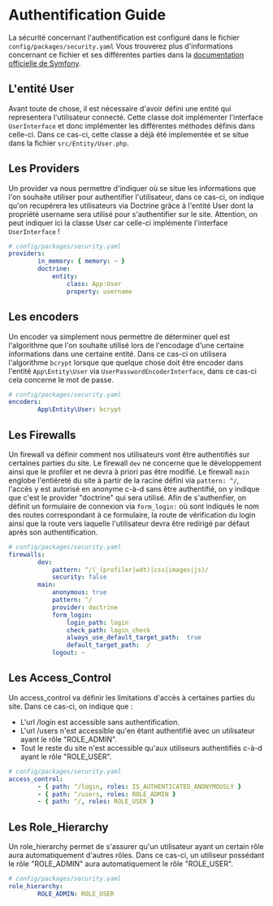 # Authentification Guide

La sécurité concernant l'authentification est configuré dans le fichier `config/packages/security.yaml`
Vous trouverez plus d'informations concernant ce fichier et ses différentes parties dans la [documentation officielle de Symfony](https://symfony.com/doc/4.2/security.html).

## L'entité User
Avant toute de chose, il est nécessaire d'avoir défini une entité qui representera l'utilisateur connecté. 
Cette classe doit implémenter l'interface `UserInterface` et donc implémenter les différentes méthodes définis dans celle-ci.
Dans ce cas-ci, cette classe a déjà été implementée et se situe dans la fichier `src/Entity/User.php`.

## Les Providers
Un provider va nous permettre d'indiquer où se situe les informations que l'on souhaite utiliser pour authentifier l'utilisateur, dans ce cas-ci, on indique qu'on recupérera les utilisateurs via Doctrine grâce à l'entité User dont la propriété username sera utilisé pour s'authentifier sur le site.
Attention, on peut indiquer ici la classe User car celle-ci implémente l'interface `UserInterface` !
```yaml
# config/packages/security.yaml
providers:
        in_memory: { memory: ~ }
        doctrine:
            entity:
                class: App:User
                property: username
```

## Les encoders
Un encoder va simplement nous permettre de déterminer quel est l'algorithme que l'on souhaite utilisé lors de l'encodage d'une certaine informations dans une certaine entité. Dans ce cas-ci on utilisera l'algorithme `bcrypt` lorsque que quelque chose doit être encoder dans l'entité `App\Entity\User` via `UserPasswordEncoderInterface`, dans ce cas-ci cela concerne le mot de passe.
```yaml
# config/packages/security.yaml
encoders:
        App\Entity\User: bcrypt
```

## Les Firewalls
Un firewall va définir comment nos utilisateurs vont être authentifiés sur certaines parties du site.
Le firewall `dev` ne concerne que le développement ainsi que le profiler et ne devra à priori pas être modifié.
Le firewall `main` englobe l'entiéreté du site à partir de la racine défini via `pattern: ^/`, l'accès y est autorisé en anonyme c-à-d sans être authentifié, on y indique que c'est le provider "doctrine" qui sera utilisé.
Afin de s'authenfier, on définit un formulaire de connexion via `form_login:` où sont indiqués le nom des routes correspondant à ce formulaire, la route de vérification du login ainsi que la route vers laquelle l'utilisateur devra être redirigé par défaut après son authentification.
```yaml
# config/packages/security.yaml
firewalls:
        dev:
            pattern: ^/(_(profiler|wdt)|css|images|js)/
            security: false
        main:
            anonymous: true
            pattern: ^/
            provider: doctrine
            form_login:
                login_path: login
                check_path: login_check
                always_use_default_target_path:  true
                default_target_path:  /
            logout: ~
```

## Les Access_Control
Un access_control va définir les limitations d'accès à certaines parties du site.
Dans ce cas-ci, on indique que :
- L'url /login est accessible sans authentification.
- L'url /users n'est accessible qu'en étant authentifié avec un utilisateur ayant le rôle "ROLE_ADMIN".
- Tout le reste du site n'est accessible qu'aux utiliseurs authentifiés c-à-d ayant le rôle "ROLE_USER".
```yaml
# config/packages/security.yaml
access_control:
        - { path: ^/login, roles: IS_AUTHENTICATED_ANONYMOUSLY }
        - { path: ^/users, roles: ROLE_ADMIN }
        - { path: ^/, roles: ROLE_USER }
```

## Les Role_Hierarchy
Un role_hierarchy permet de s'assurer qu'un utilisateur ayant un certain rôle aura automatiquement d'autres rôles.
Dans ce cas-ci, un utiliseur possédant le rôle "ROLE_ADMIN" aura automatiquement le rôle "ROLE_USER".
```yaml
# config/packages/security.yaml
role_hierarchy:
        ROLE_ADMIN: ROLE_USER
```